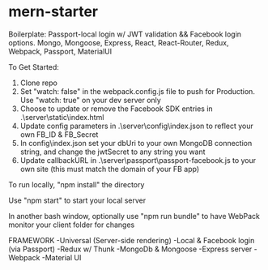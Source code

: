 # mern-starter
Boilerplate: Passport-local login w/ JWT validation && Facebook login options. Mongo, Mongoose, Express, React, React-Router, Redux, Webpack, Passport, MaterialUI



To Get Started:

1) Clone repo
2) Set "watch: false" in the webpack.config.js file to push for Production. Use "watch: true" on your dev server only
3) Choose to update or remove the Facebook SDK entries in .\server\static\index.html
4) Update config parameters in .\server\config\index.json to reflect your own FB_ID & FB_Secret
5) In config\index.json set your dbUri to your own MongoDB connection string, and change the jwtSecret to any string you want
6) Update callbackURL in .\server\passport\passport-facebook.js to your own site (this must match the domain of your FB app)


To run locally, "npm install" the directory

Use "npm start" to start your local server

In another bash window, optionally use "npm run bundle" to have WebPack monitor your client folder for changes

FRAMEWORK
-Universal (Server-side rendering)
-Local & Facebook login (via Passport)
-Redux w/ Thunk
-MongoDb & Mongoose
-Express server
-Webpack
-Material UI
